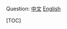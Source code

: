 
Question: 
[中文](https://leetcode-cn.com/problems/326)
[English](https://leetcode.com/problems/326)

[TOC]
